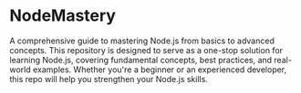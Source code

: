 # NodeMastery
A comprehensive guide to mastering Node.js from basics to advanced concepts. This repository is designed to serve as a one-stop solution for learning Node.js, covering fundamental concepts, best practices, and real-world examples. Whether you're a beginner or an experienced developer, this repo will help you strengthen your Node.js skills.
